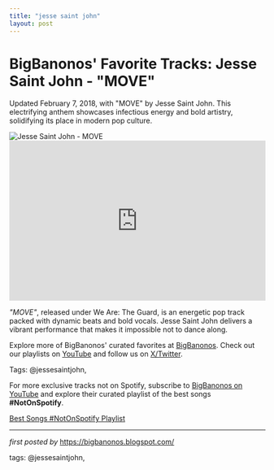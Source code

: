 ```yaml
---
title: "jesse saint john"
layout: post
---
```

<!-- Post Title -->
<h1 >BigBanonos' Favorite Tracks: Jesse Saint John - "MOVE"</h1> <!-- Introductory Text -->
<p >Updated February 7, 2018, with "MOVE" by Jesse Saint John. This electrifying anthem showcases infectious energy and bold artistry, solidifying its place in modern pop culture.</p> <!-- Featured Image -->
<div > <img src="https://static.wikia.nocookie.net/marinaandthediamonds/images/7/7c/Jesse_Saint_John.jpg/revision/latest?cb=20191124192139" alt="Jesse Saint John - MOVE" />
</div> <!-- YouTube Video Embed -->
<div > <iframe width="100%" height="315" src="https://www.youtube.com/embed/HvGKuONqnCw" title="Jesse Saint John - 'MOVE'" frameborder="0" allow="accelerometer; autoplay; encrypted-media; gyroscope; picture-in-picture; web-share" referrerpolicy="strict-origin-when-cross-origin" allowfullscreen></iframe>
</div> <!-- Song Information -->
<div > <p><em>"MOVE"</em>, released under We Are: The Guard, is an energetic pop track packed with dynamic beats and bold vocals. Jesse Saint John delivers a vibrant performance that makes it impossible not to dance along.</p>
</div> <!-- Footer Links -->
<div > <p>Explore more of BigBanonos' curated favorites at <a href="https://bigbanonos.blogspot.com/" target="_blank">BigBanonos</a>. Check out our playlists on <a href="https://www.youtube.com/@BigBanonos" target="_blank">YouTube</a> and follow us on <a href="https://x.com/bigbanonos" target="_blank">X/Twitter</a>.</p>
</div> <!-- Tags -->
<p >Tags: @jessesaintjohn,</p>


<!--Subscribe and Playlist Links-->
<div>
    <p>For more exclusive tracks not on Spotify, subscribe to <a href="https://www.youtube.com/@BigBanonos" target="_blank">BigBanonos on YouTube</a> and explore their curated playlist of the best songs <strong>#NotOnSpotify</strong>.</p>
    <p><a href="https://www.youtube.com/playlist?list=PLtuNtuTatqI0kFahUCbtbfenC_ET5O_tr" target="_blank">Best Songs #NotOnSpotify Playlist<br /></a></p></div>

<hr />

<p><em>first posted by</em> <a href="https://bigbanonos.blogspot.com/" rel="noopener" target="_new">https://bigbanonos.blogspot.com/</a></p>

<p>tags: @jessesaintjohn,</p>
